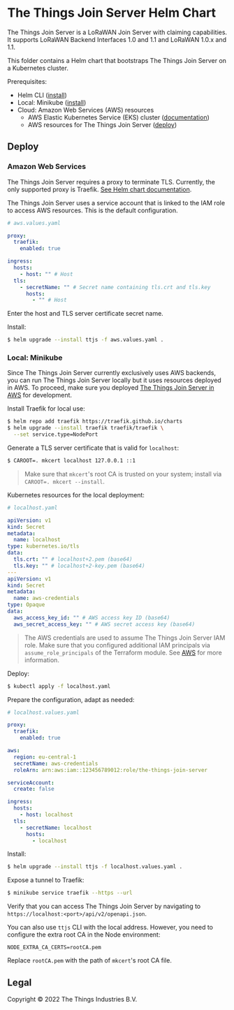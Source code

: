 # The Things Join Server Helm Chart

The Things Join Server is a LoRaWAN Join Server with claiming capabilities. It supports LoRaWAN Backend Interfaces 1.0 and 1.1 and LoRaWAN 1.0.x and 1.1.

This folder contains a Helm chart that bootstraps The Things Join Server on a Kubernetes cluster.

Prerequisites:

- Helm CLI ([install](https://helm.sh/docs/intro/install/))
- Local: Minikube ([install](https://minikube.sigs.k8s.io/docs/start/))
- Cloud: Amazon Web Services (AWS) resources
  - AWS Elastic Kubernetes Service (EKS) cluster ([documentation](https://aws.amazon.com/eks/getting-started/))
  - AWS resources for The Things Join Server ([deploy](../aws))

## Deploy

### Amazon Web Services

The Things Join Server requires a proxy to terminate TLS. Currently, the only supported proxy is Traefik. [See Helm chart documentation](https://github.com/traefik/traefik-helm-chart).

The Things Join Server uses a service account that is linked to the IAM role to access AWS resources. This is the default configuration.

```yaml
# aws.values.yaml

proxy:
  traefik:
    enabled: true

ingress:
  hosts:
    - host: "" # Host
  tls:
    - secretName: "" # Secret name containing tls.crt and tls.key
      hosts:
        - "" # Host
```

Enter the host and TLS server certificate secret name.

Install:

```bash
$ helm upgrade --install ttjs -f aws.values.yaml .
```

### Local: Minikube

Since The Things Join Server currently exclusively uses AWS backends, you can run The Things Join Server locally but it uses resources deployed in AWS. To proceed, make sure you deployed [The Things Join Server in AWS](../aws) for development.

Install Traefik for local use:

```bash
$ helm repo add traefik https://traefik.github.io/charts
$ helm upgrade --install traefik traefik/traefik \
  --set service.type=NodePort
```

Generate a TLS server certificate that is valid for `localhost`:

```bash
$ CAROOT=. mkcert localhost 127.0.0.1 ::1
```

> Make sure that `mkcert`'s root CA is trusted on your system; install via `CAROOT=. mkcert --install`.

Kubernetes resources for the local deployment:

```yaml
# localhost.yaml

apiVersion: v1
kind: Secret
metadata:
  name: localhost
type: kubernetes.io/tls
data:
  tls.crt: "" # localhost+2.pem (base64)
  tls.key: "" # localhost+2-key.pem (base64)
---
apiVersion: v1
kind: Secret
metadata:
  name: aws-credentials
type: Opaque
data:
  aws_access_key_id: "" # AWS access key ID (base64)
  aws_secret_access_key: "" # AWS secret access key (base64)
```

> The AWS credentials are used to assume The Things Join Server IAM role. Make sure that you configured additional IAM principals via `assume_role_principals` of the Terraform module. See [AWS](../aws) for more information.

Deploy:

```bash
$ kubectl apply -f localhost.yaml
```

Prepare the configuration, adapt as needed:

```yaml
# localhost.values.yaml

proxy:
  traefik:
    enabled: true

aws:
  region: eu-central-1
  secretName: aws-credentials
  roleArn: arn:aws:iam::123456789012:role/the-things-join-server

serviceAccount:
  create: false

ingress:
  hosts:
    - host: localhost
  tls:
    - secretName: localhost
      hosts:
        - localhost
```

Install:

```bash
$ helm upgrade --install ttjs -f localhost.values.yaml .
```

Expose a tunnel to Traefik:

```bash
$ minikube service traefik --https --url
```

Verify that you can access The Things Join Server by navigating to `https://localhost:<port>/api/v2/openapi.json`.

You can also use `ttjs` CLI with the local address. However, you need to configure the extra root CA in the Node environment:

```env
NODE_EXTRA_CA_CERTS=rootCA.pem
```

Replace `rootCA.pem` with the path of `mkcert`'s root CA file.

## Legal

Copyright © 2022 The Things Industries B.V.
